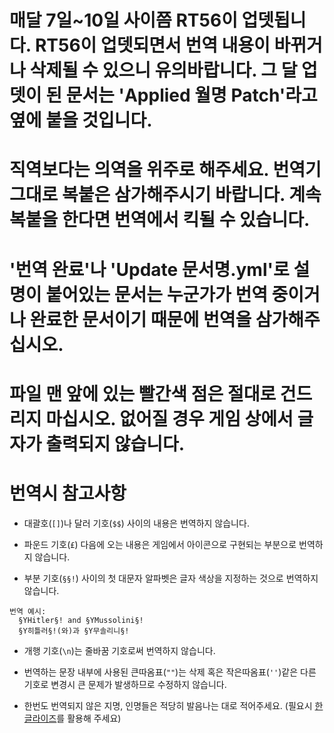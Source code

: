# 매달 7일~10일 사이쯤 RT56이 업뎃됩니다. RT56이 업뎃되면서 번역 내용이 바뀌거나 삭제될 수 있으니 유의바랍니다. 그 달 업뎃이 된 문서는 'Applied 월명 Patch'라고 옆에 붙을 것입니다.

# 직역보다는 의역을 위주로 해주세요. 번역기 그대로 복붙은 삼가해주시기 바랍니다. 계속 복붙을 한다면 번역에서 킥될 수 있습니다.

# '번역 완료'나 'Update 문서명.yml'로 설명이 붙어있는 문서는 누군가가 번역 중이거나 완료한 문서이기 때문에 번역을 삼가해주십시오.

# 파일 맨 앞에 있는 빨간색 점은 절대로 건드리지 마십시오. 없어질 경우 게임 상에서 글자가 출력되지 않습니다.

# 번역시 참고사항

- 대괄호(`[]`)나 달러 기호(`$$`) 사이의 내용은 번역하지 않습니다.

- 파운드 기호(`£`) 다음에 오는 내용은 게임에서 아이콘으로 구현되는 부분으로 번역하지 않습니다.

- 부분 기호(`§§!`) 사이의 첫 대문자 알파벳은 글자 색상을 지정하는 것으로 번역하지 않습니다.
```
번역 예시:
  §YHitler§! and §YMussolini§!
  §Y히틀러§!(와)과 §Y무솔리니§!
```
- 개행 기호(`\n`)는 줄바꿈 기호로써 번역하지 않습니다.

- 번역하는 문장 내부에 사용된 큰따옴표(`""`)는 삭제 혹은 작은따옴표(`''`)같은 다른 기호로 변경시 큰 문제가 발생하므로 수정하지 않습니다.

- 한번도 번역되지 않은 지명, 인명들은 적당히 발음나는 대로 적어주세요. (필요시 [한글라이즈](https://hangulize.org)를 활용해 주세요)
